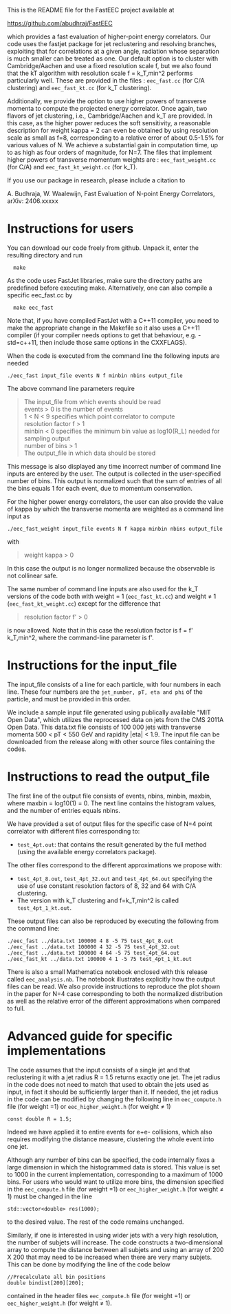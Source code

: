 This is the README file for the FastEEC project available at 
    
  https://github.com/abudhraj/FastEEC

which provides a fast evaluation of higher-point energy correlators. Our code uses 
the fastjet package for jet reclustering and resolving branches, exploiting that
for correlations at a given angle, radiation whose separation is much smaller 
can be treated as one. Our default option is to cluster with Cambridge/Aachen and 
use a fixed resolution scale f, but we also found that the kT algorithm with
resolution scale f = k_T,min^2 performs particularly well. These are provided
in the files : `eec_fast.cc` (for C/A clustering) and `eec_fast_kt.cc` (for 
k_T clustering).

Additionally, we provide the option to use higher powers of transverse momenta to 
compute the projected energy correlator. Once again, two flavors of jet clustering, 
i.e., Cambridge/Aachen and k_T are provided. In this case, as the higher power 
reduces the soft sensitivity, a reasonable description for weight kappa = 2 can even 
be obtained by using resolution scale as small as f=8, corresponding to a relative 
error of about 0.5-1.5% for various values of N. We achieve a substantial gain in 
computation time, up to as high as four orders of magnitude, for N=7. The files that 
implement higher powers of transverse momentum weights are : `eec_fast_weight.cc` 
(for C/A) and `eec_fast_kt_weight.cc` (for k_T).

If you use our package in research, please include a citation to

  A. Budhraja, W. Waalewijn, Fast Evaluation of N-point Energy Correlators, 
  arXiv: 2406.xxxxx 

# Instructions for users

You can download our code freely from github. Unpack it, enter the resulting 
directory and run

```
  make
```

As the code uses FastJet libraries, make sure the directory paths are predefined 
before executing make. Alternatively, one can also compile a specific eec_fast.cc by 

```
  make eec_fast
```

Note that, if you have compiled FastJet with a C++11 compiler, you need to make the 
appropriate change in the Makefile so it also uses a C++11 compiler (if your 
compiler needs options to get that behaviour, e.g. -std=c++11, then include those 
same options in the CXXFLAGS).

When the code is executed from the command line the following inputs are needed

```
./eec_fast input_file events N f minbin nbins output_file
```
The above command line parameters require
> The input_file from which events should be read <br/>
> events > 0 is the number of events <br/>
> 1 < N < 9 specifies which point correlator to compute <br/>
> resolution factor f > 1 <br/>
> minbin < 0 specifies the minimum bin value as log10(R_L) needed for sampling output <br/>
> number of bins > 1 <br/>
> The output_file in which data should be stored <br/>

This message is also displayed any time incorrect number of command line inputs are 
entered by the user. The output is collected in the user-specified number of bins. 
This output is normalized such that the sum of entries of all the bins equals 1 for 
each event, due to momentum conservation.

For the higher power energy correlators, the user can also provide the value of 
kappa by which the transverse momenta are weighted as a command line input as

```
./eec_fast_weight input_file events N f kappa minbin nbins output_file
```
with
> weight kappa > 0 <br/>

In this case the output is no longer normalized because the observable is not 
collinear safe.

The same number of command line inputs are also used for the k_T versions of the 
code both with weight = 1 (`eec_fast_kt.cc`) and weight &ne; 1 
(`eec_fast_kt_weight.cc`) except for the difference that 
> resolution factor f' > 0 <br/>

is now allowed. Note that in this case the resolution factor is f = f' k_T,min^2, 
where the command-line parameter is f'.

# Instructions for the input_file

The input_file consists of a line for each particle, with four numbers in each line.
These four numbers are the `jet_number, pT, eta and phi` of the particle, and must 
be provided in this order.

We include a sample input file generated using publically available "MIT Open Data",
which utilizes the reprocessed data on jets from the CMS 2011A Open Data. This 
data.txt file consists of 100 000 jets with transverse momenta 500 < pT < 550 GeV 
and rapidity |eta| < 1.9. The input file can be downloaded from the release along with 
other source files containing the codes.

# Instructions to read the output_file
 
The first line of the output file consists of events, nbins, minbin, maxbin, where 
maxbin = log10(1) = 0. The next line contains the histogram values, and the number 
of entries equals nbins. 

We have provided a set of output files for the specific case of N=4 point correlator 
with different files corresponding to: 
- `test_4pt.out`: that contains the result generated by the full method (using the 
available energy correlators package). 

The other files correspond to the different approximations we propose with: 
- `test_4pt_8.out`, `test_4pt_32.out` and `test_4pt_64.out` specifying the use 
of use constant resolution factors of 8, 32 and 64 with C/A clustering.
- The version with k_T clustering and f=k_T,min^2 is called `test_4pt_1_kt.out`.

These output files can also be reproduced by executing the following from the
command line:
```
./eec_fast ../data.txt 100000 4 8 -5 75 test_4pt_8.out
./eec_fast ../data.txt 100000 4 32 -5 75 test_4pt_32.out
./eec_fast ../data.txt 100000 4 64 -5 75 test_4pt_64.out
./eec_fast_kt ../data.txt 100000 4 1 -5 75 test_4pt_1_kt.out
```

There is also a small Mathematica notebook enclosed with this release called 
`eec_analysis.nb`. The notebook illustrates explicitly how the output files can be 
read. We also provide instructions to reproduce the plot shown in the paper for N=4 
case corresponding to both the normalized distribution as well as the relative error 
of the different approximations when compared to full.

# Advanced guide for specific implementations

The code assumes that the input consists of a single jet and that reclustering it 
with a jet radius R = 1.5 returns exactly one jet. The jet radius in the code does 
not need to match that used to obtain the jets used as input, in fact it should be 
sufficiently larger than it. If needed, the jet radius in the code can be modified 
by changing the following line in `eec_compute.h` file (for weight =1) or 
`eec_higher_weight.h` (for weight &ne; 1) 

```
const double R = 1.5;
```
Indeed we have applied it to entire events for e+e- collisions, which also requires 
modifying the distance measure, clustering the whole event into one jet.

Although any number of bins can be specified, the code internally fixes a large
dimension in which the histogrammed data is stored. This value is set to 1000 in the 
current implementation, corresponding to a maximum of 1000 bins. For users who would 
want to utilize more bins, the dimension specified in the `eec_compute.h` file (for 
weight =1) or `eec_higher_weight.h` (for weight &ne; 1) must be changed in the line

```
std::vector<double> res(1000);
```
to the desired value. The rest of the code remains unchanged. 

Similarly, if one is interested in using wider jets with a very high resolution, 
the number of subjets will increase. The code constructs a two-dimensional array to 
compute the distance between all subjets and using an array of 200 X 200 that may 
need to be increased when there are very many subjets. This can be done by modifying 
the line of the code below

```
//Precalculate all bin positions
double bindist[200][200];
```
contained in the header files `eec_compute.h` file (for weight =1) or 
`eec_higher_weight.h` (for weight &ne; 1).
